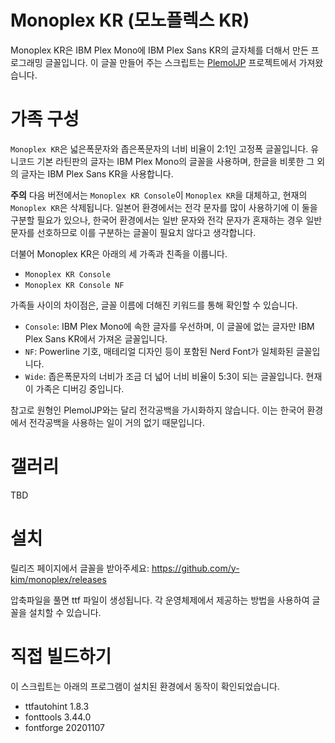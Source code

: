 # Monoplex KR (모노플렉스 KR)

Monoplex KR은 IBM Plex Mono에 IBM Plex Sans KR의 글자체를 더해서 만든 프로그래밍 글꼴입니다. 이 글꼴 만들어 주는 스크립트는 [PlemolJP](https://github.com/yuru7/PlemolJp) 프로젝트에서 가져왔습니다.

# 가족 구성

`Monoplex KR`은 넓은폭문자와 좁은폭문자의 너비 비율이 2:1인 고정폭 글꼴입니다. 유니코드 기본 라틴판의 글자는 IBM Plex Mono의 글꼴을 사용하며, 한글을 비롯한 그 외의 글자는 IBM Plex Sans KR을 사용합니다.

**주의** 다음 버전에서는 ``Monoplex KR Console``이 ``Monoplex KR``을 대체하고, 현재의 ``Monoplex KR``은 삭제됩니다. 일본어 환경에서는 전각 문자를 많이 사용하기에 이 둘을 구분할 필요가 있으나, 한국어 환경에서는 일반 문자와 전각 문자가 혼재하는 경우 일반 문자를 선호하므로 이를 구분하는 글꼴이 필요치 않다고 생각합니다.

더불어 Monoplex KR은 아래의 세 가족과 친족을 이룹니다.

- `Monoplex KR Console`
- `Monoplex KR Console NF`

가족들 사이의 차이점은, 글꼴 이름에 더해진 키워드를 통해 확인할 수 있습니다.

- `Console`: IBM Plex Mono에 속한 글자를 우선하며, 이 글꼴에 없는 글자만 IBM Plex Sans KR에서 가져온 글꼴입니다.
- `NF`: Powerline 기호, 매테리얼 디자인 등이 포함된 Nerd Font가 일체화된 글꼴입니다.
- `Wide`: 좁은폭문자의 너비가 조금 더 넓어 너비 비율이 5:3이 되는 글꼴입니다. 현재 이 가족은 디버깅 중입니다.

참고로 원형인 PlemolJP와는 달리 전각공백을 가시화하지 않습니다. 이는 한국어 환경에서 전각공백을 사용하는 일이 거의 없기 때문입니다.

# 갤러리

TBD

# 설치

릴리즈 페이지에서 글꼴을 받아주세요:  https://github.com/y-kim/monoplex/releases

압축파일을 풀면 ttf 파일이 생성됩니다. 각 운영체제에서 제공하는 방법을 사용하여 글꼴을 설치할 수 있습니다.

# 직접 빌드하기

이 스크립트는 아래의 프로그램이 설치된 환경에서 동작이 확인되었습니다.

- ttfautohint 1.8.3
- fonttools 3.44.0
- fontforge 20201107
